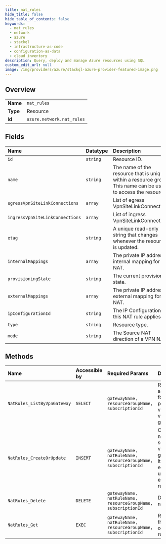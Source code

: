 ```yaml
---
title: nat_rules
hide_title: false
hide_table_of_contents: false
keywords:
  - nat_rules
  - network
  - azure    
  - stackql
  - infrastructure-as-code
  - configuration-as-data
  - cloud inventory
description: Query, deploy and manage Azure resources using SQL
custom_edit_url: null
image: /img/providers/azure/stackql-azure-provider-featured-image.png
---
```

  
    

## Overview
<table><tbody>
<tr><td><b>Name</b></td><td><code>nat_rules</code></td></tr>
<tr><td><b>Type</b></td><td>Resource</td></tr>
<tr><td><b>Id</b></td><td><code>azure.network.nat_rules</code></td></tr>
</tbody></table>

## Fields
| Name | Datatype | Description |
|:-----|:---------|:------------|
| `id` | `string` | Resource ID. |
| `name` | `string` | The name of the resource that is unique within a resource group. This name can be used to access the resource. |
| `egressVpnSiteLinkConnections` | `array` | List of egress VpnSiteLinkConnections. |
| `ingressVpnSiteLinkConnections` | `array` | List of ingress VpnSiteLinkConnections. |
| `etag` | `string` | A unique read-only string that changes whenever the resource is updated. |
| `internalMappings` | `array` | The private IP address internal mapping for NAT. |
| `provisioningState` | `string` | The current provisioning state. |
| `externalMappings` | `array` | The private IP address external mapping for NAT. |
| `ipConfigurationId` | `string` | The IP Configuration ID this NAT rule applies to. |
| `type` | `string` | Resource type. |
| `mode` | `string` | The Source NAT direction of a VPN NAT. |
## Methods
| Name | Accessible by | Required Params | Description |
|:-----|:--------------|:----------------|:------------|
| `NatRules_ListByVpnGateway` | `SELECT` | `gatewayName, resourceGroupName, subscriptionId` | Retrieves all nat rules for a particular virtual wan vpn gateway. |
| `NatRules_CreateOrUpdate` | `INSERT` | `gatewayName, natRuleName, resourceGroupName, subscriptionId` | Creates a nat rule to a scalable vpn gateway if it doesn't exist else updates the existing nat rules. |
| `NatRules_Delete` | `DELETE` | `gatewayName, natRuleName, resourceGroupName, subscriptionId` | Deletes a nat rule. |
| `NatRules_Get` | `EXEC` | `gatewayName, natRuleName, resourceGroupName, subscriptionId` | Retrieves the details of a nat ruleGet. |
